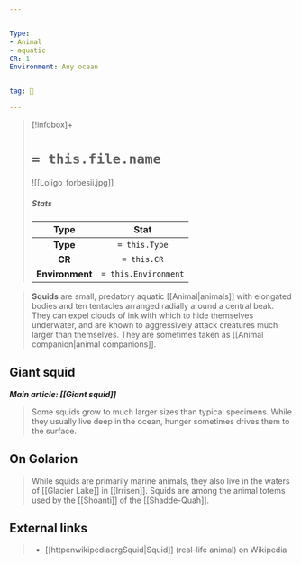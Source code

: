 ```yaml
---


Type:
- Animal
- aquatic
CR: 1
Environment: Any ocean


tag: 👹

---
```


> [!infobox]+
> #  `= this.file.name`
> ![[Loligo_forbesii.jpg]]
> ##### Stats
> Type | Stat |
> :---:|:---:|
> **Type** | `= this.Type` |
> **CR** | `= this.CR` |
> **Environment** | `= this.Environment` |



> **Squids** are small, predatory aquatic [[Animal|animals]] with elongated bodies and ten tentacles arranged radially around a central beak. They can expel clouds of ink with which to hide themselves underwater, and are known to aggressively attack creatures much larger than themselves. They are sometimes taken as [[Animal companion|animal companions]].



## Giant squid

***Main article: [[Giant squid]]***
> Some squids grow to much larger sizes than typical specimens. While they usually live deep in the ocean, hunger sometimes drives them to the surface.


## On Golarion

> While squids are primarily marine animals, they also live in the waters of [[Glacier Lake]] in [[Irrisen]].
> Squids are among the animal totems used by the [[Shoanti]] of the [[Shadde-Quah]].




## External links

> - [[httpenwikipediaorgSquid|Squid]] (real-life animal) on Wikipedia





